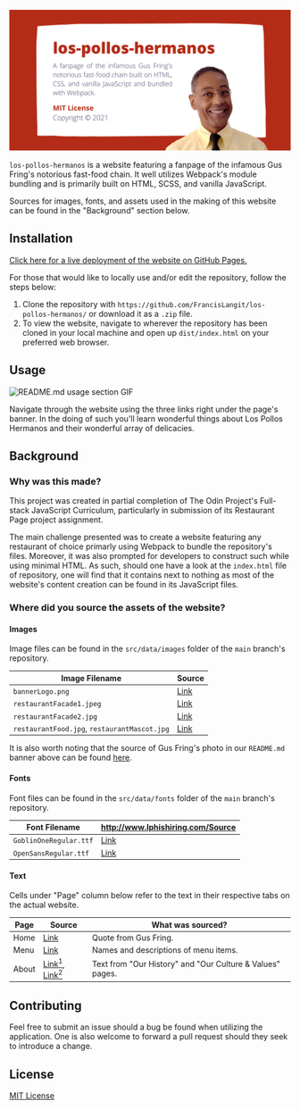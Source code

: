![README.md banner](./readme_banner.png)

`los-pollos-hermanos` is a website featuring a fanpage of the infamous Gus Fring's notorious fast-food chain. It well utilizes Webpack's module bundling and is primarily built on HTML, SCSS, and vanilla JavaScript.

Sources for images, fonts, and assets used in the making of this website can be found in the "Background" section below.

## Installation

[Click here for a live deployment of the website on GitHub Pages.](https://francislangit.github.io/calculator/)

For those that would like to locally use and/or edit the repository, follow the steps below:

1. Clone the repository with `https://github.com/FrancisLangit/los-pollos-hermanos/` or download it as a `.zip` file.
2. To view the website, navigate to wherever the repository has been cloned in your local machine and open up `dist/index.html` on your preferred web browser.

## Usage

![README.md usage section GIF](./readme_usage_gif.gif)

Navigate through the website using the three links right under the page's banner. In the doing of such you'll learn wonderful things about Los Pollos Hermanos and their wonderful array of delicacies.

## Background

### Why was this made?

This project was created in partial completion of The Odin Project's Full-stack JavaScript Curriculum, particularly in submission of its Restaurant Page project assignment.

The main challenge presented was to create a website featuring any restaurant of choice primarly using Webpack to bundle the repository's files. Moreover, it was also prompted for developers to construct such while using minimal HTML. As such, should one have a look at the `index.html` file of repository, one will find that it contains next to nothing as most of the website's content creation can be found in its JavaScript files.  

### Where did you source the assets of the website?

#### Images

Image files can be found in the `src/data/images` folder of the `main` branch's repository.

| Image Filename                               | Source                                                       |
| -------------------------------------------- | ------------------------------------------------------------ |
| `bannerLogo.png`                             | [Link](http://www.lphishiring.com/)                          |
| `restaurantFacade1.jpeg`                     | [Link](https://www.foodandwine.com/news/breaking-bad-los-pollos-hermanos-uber-eats) |
| `restaurantFacade2.jpg`                      | [Link](https://ny.eater.com/2017/4/10/15242908/los-pollos-hermanos-breaking-bad-nyc) |
| `restaurantFood.jpg`, `restaurantMascot.jpg` | [Link](https://www.digitalspy.com/tv/ustv/a824807/breaking-bad-better-call-saul-los-pollos-hermanos-opening/) |

It is also worth noting that the source of Gus Fring's photo in our `README.md` banner above can be found [here](http://www.lphishiring.com/). 

#### Fonts

Font files can be found in the `src/data/fonts` folder of the `main` branch's repository.

| Font Filename          | http://www.lphishiring.com/Source                            |
| ---------------------- | ------------------------------------------------------------ |
| `GoblinOneRegular.ttf` | [Link](https://fonts.google.com/specimen/Goblin+One?category=Display,Monospace) |
| `OpenSansRegular.ttf`  | [Link](https://fonts.google.com/specimen/Open+Sans?query=open+sans) |

#### Text

Cells under "Page" column below refer to the text in their respective tabs on the actual website.

| Page  | Source                                                       | What was sourced?                                         |
| ----- | ------------------------------------------------------------ | --------------------------------------------------------- |
| Home  | [Link](http://www.lphishiring.com/)                          | Quote from Gus Fring.                                     |
| Menu  | [Link](https://order.eatlospolloshermanos.com/)              | Names and descriptions of menu items.                     |
| About | [Link<sup>1</sup>](http://www.lphishiring.com/history/), [Link<sup>2</sup>](http://www.lphishiring.com/culture/) | Text from "Our History" and "Our Culture & Values" pages. |

## Contributing

Feel free to submit an issue should a bug be found when utilizing the  application. One is also welcome to forward a pull request should they  seek to introduce a change.

## License

[MIT License](https://github.com/FrancisLangit/los-pollos-hermanos/blob/main/LICENSE)

 